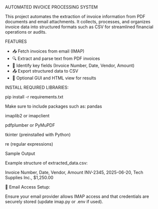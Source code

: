                                               
  AUTOMATED INVOICE PROCESSING SYSTEM
  

This project automates the extraction of invoice information from PDF documents and email attachments. It collects, processes, and organizes invoice data into structured formats such as CSV for streamlined financial operations or audits.

FEATURES


- 📥 Fetch invoices from email (IMAP)
- 🔍 Extract and parse text from PDF invoices
- 🔎 Identify key fields (Invoice Number, Date, Vendor, Amount)
- 📤 Export structured data to CSV
- 🧾 Optional GUI and HTML view for results


  

 INSTALL REQUIRED LIBRARIES:



pip install -r requirements.txt

Make sure to include packages such as:
pandas

imaplib2 or imapclient

pdfplumber or PyMuPDF

tkinter (preinstalled with Python)

re (regular expressions)




Sample Output

Example structure of extracted_data.csv:

Invoice Number, Date, Vendor, Amount
INV-2345, 2025-06-20, Tech Supplies Inc., $1,250.00

🔐 Email Access Setup:

Ensure your email provider allows IMAP access and that credentials are securely stored (update imap.py or .env if used).
